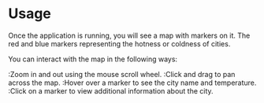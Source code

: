 # Usage
Once the application is running, you will see a map with markers on it. The red and blue markers representing the hotness or coldness of cities.

You can interact with the map in the following ways:

:Zoom in and out using the mouse scroll wheel.
:Click and drag to pan across the map.
:Hover over a marker to see the city name and temperature.
:Click on a marker to view additional information about the city.
